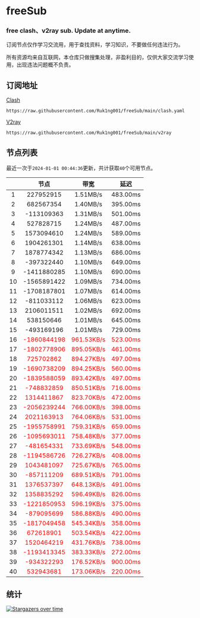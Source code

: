 # freeSub
### free clash、v2ray sub. Update at anytime.

订阅节点仅作学习交流用，用于查找资料，学习知识，不要做任何违法行为。

所有资源均来自互联网，本仓库只做搜集处理，非盈利目的，仅供大家交流学习使用，出现违法问题概不负责。

## 订阅地址
[Clash](https://raw.githubusercontent.com/Ruk1ng001/freeSub/main/clash.yaml)
```
https://raw.githubusercontent.com/Ruk1ng001/freeSub/main/clash.yaml
```
[V2ray](https://raw.githubusercontent.com/Ruk1ng001/freeSub/main/v2ray)
```
https://raw.githubusercontent.com/Ruk1ng001/freeSub/main/v2ray
```

## 节点列表

最近一次于`2024-01-01 00:44:36`更新，共计获取`40`个可用节点。

|  | 节点 | 带宽 | 延迟 |
|:-:|:--:|:--:|:--:|
 | 1 | 227952915 | 1.51MB/s | 483.00ms |
 | 2 | 682567354 | 1.40MB/s | 395.00ms |
 | 3 | -113109363 | 1.31MB/s | 501.00ms |
 | 4 | 527828715 | 1.24MB/s | 487.00ms |
 | 5 | 1573094610 | 1.24MB/s | 589.00ms |
 | 6 | 1904261301 | 1.14MB/s | 638.00ms |
 | 7 | 1878774342 | 1.13MB/s | 686.00ms |
 | 8 | -397322440 | 1.10MB/s | 649.00ms |
 | 9 | -1411880285 | 1.10MB/s | 690.00ms |
 | 10 | -1565891422 | 1.09MB/s | 734.00ms |
 | 11 | -1708187801 | 1.07MB/s | 614.00ms |
 | 12 | -811033112 | 1.06MB/s | 623.00ms |
 | 13 | 2106011511 | 1.02MB/s | 692.00ms |
 | 14 | 538150646 | 1.01MB/s | 645.00ms |
 | 15 | -493169196 | 1.01MB/s | 729.00ms |
 | 16 | <font color=red>-1860844198</font> | <font color=red>961.53KB/s</font> | <font color=red>523.00ms</font> |
 | 17 | <font color=red>-1802778906</font> | <font color=red>895.05KB/s</font> | <font color=red>461.00ms</font> |
 | 18 | <font color=red>725702862</font> | <font color=red>894.27KB/s</font> | <font color=red>497.00ms</font> |
 | 19 | <font color=red>-1690738209</font> | <font color=red>894.25KB/s</font> | <font color=red>560.00ms</font> |
 | 20 | <font color=red>-1839588059</font> | <font color=red>893.42KB/s</font> | <font color=red>497.00ms</font> |
 | 21 | <font color=red>-748832859</font> | <font color=red>850.51KB/s</font> | <font color=red>716.00ms</font> |
 | 22 | <font color=red>1314411867</font> | <font color=red>823.70KB/s</font> | <font color=red>472.00ms</font> |
 | 23 | <font color=red>-2056239244</font> | <font color=red>766.00KB/s</font> | <font color=red>398.00ms</font> |
 | 24 | <font color=red>2021163913</font> | <font color=red>764.06KB/s</font> | <font color=red>531.00ms</font> |
 | 25 | <font color=red>-1955758991</font> | <font color=red>759.31KB/s</font> | <font color=red>659.00ms</font> |
 | 26 | <font color=red>-1095693011</font> | <font color=red>758.48KB/s</font> | <font color=red>377.00ms</font> |
 | 27 | <font color=red>-481654331</font> | <font color=red>733.69KB/s</font> | <font color=red>548.00ms</font> |
 | 28 | <font color=red>-1194586726</font> | <font color=red>726.27KB/s</font> | <font color=red>408.00ms</font> |
 | 29 | <font color=red>1043481097</font> | <font color=red>725.67KB/s</font> | <font color=red>765.00ms</font> |
 | 30 | <font color=red>-857111209</font> | <font color=red>689.51KB/s</font> | <font color=red>791.00ms</font> |
 | 31 | <font color=red>1376537397</font> | <font color=red>648.13KB/s</font> | <font color=red>491.00ms</font> |
 | 32 | <font color=red>1358835292</font> | <font color=red>596.49KB/s</font> | <font color=red>826.00ms</font> |
 | 33 | <font color=red>-1221850953</font> | <font color=red>596.19KB/s</font> | <font color=red>375.00ms</font> |
 | 34 | <font color=red>-879095699</font> | <font color=red>586.88KB/s</font> | <font color=red>490.00ms</font> |
 | 35 | <font color=red>-1817049458</font> | <font color=red>545.34KB/s</font> | <font color=red>358.00ms</font> |
 | 36 | <font color=red>672618901</font> | <font color=red>503.54KB/s</font> | <font color=red>422.00ms</font> |
 | 37 | <font color=red>1520464219</font> | <font color=red>431.76KB/s</font> | <font color=red>738.00ms</font> |
 | 38 | <font color=red>-1193413345</font> | <font color=red>383.33KB/s</font> | <font color=red>272.00ms</font> |
 | 39 | <font color=red>-934322293</font> | <font color=red>176.52KB/s</font> | <font color=red>900.00ms</font> |
 | 40 | <font color=red>532943681</font> | <font color=red>173.06KB/s</font> | <font color=red>220.00ms</font> |


## 统计

[![Stargazers over time](https://starchart.cc/Ruk1ng001/freeSub.svg)](https://starchart.cc/Ruk1ng001/freeSub)